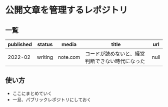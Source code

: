 # 公開文章を管理するレポジトリ
 
 ## 一覧

 | published | status | media | title | url |
 | -- | -- | -- | -- | -- |
 | 2022-02 | writing | note.com | コードが読めないと、経営判断できない時代になった | null | 
 
 ## 使い方

 - ここにまとめていく
 - 一旦、パブリックレポジトリにしておく

